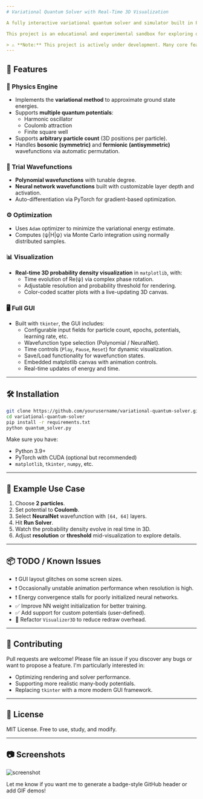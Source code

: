```yaml
---
# Variational Quantum Solver with Real-Time 3D Visualization

A fully interactive variational quantum solver and simulator built in Python — powered by PyTorch and featuring real-time 3D visualization via `matplotlib` + `tkinter`.

This project is an educational and experimental sandbox for exploring quantum mechanics using both analytical (polynomial) and neural network trial wavefunctions. It supports arbitrary particle count, potential selection, and symmetry handling (bosonic or fermionic), and it dynamically evolves and renders the probability density over time in 3D.

> ⚠️ **Note:** This project is actively under development. Many core features are incomplete and there are known bugs and optimizations I'm still working through. Feedback and contributions are welcome!
---
```


## 🚀 Features

### 🔬 Physics Engine

- Implements the **variational method** to approximate ground state energies.
- Supports **multiple quantum potentials**:
  - Harmonic oscillator
  - Coulomb attraction
  - Finite square well
- Supports **arbitrary particle count** (3D positions per particle).
- Handles **bosonic (symmetric)** and **fermionic (antisymmetric)** wavefunctions via automatic permutation.

### 🧠 Trial Wavefunctions

- **Polynomial wavefunctions** with tunable degree.
- **Neural network wavefunctions** built with customizable layer depth and activation.
- Auto-differentiation via PyTorch for gradient-based optimization.

### ⚙️ Optimization

- Uses `Adam` optimizer to minimize the variational energy estimate.
- Computes ⟨ψ|H|ψ⟩ via Monte Carlo integration using normally distributed samples.

### 📊 Visualization

- **Real-time 3D probability density visualization** in `matplotlib`, with:
  - Time evolution of Re(ψ) via complex phase rotation.
  - Adjustable resolution and probability threshold for rendering.
  - Color-coded scatter plots with a live-updating 3D canvas.

### 🖥️ Full GUI

- Built with `tkinter`, the GUI includes:
  - Configurable input fields for particle count, epochs, potentials, learning rate, etc.
  - Wavefunction type selection (Polynomial / NeuralNet).
  - Time controls (`Play`, `Pause`, `Reset`) for dynamic visualization.
  - Save/Load functionality for wavefunction states.
  - Embedded matplotlib canvas with animation controls.
  - Real-time updates of energy and time.

---

## 🛠️ Installation

```bash
git clone https://github.com/yourusername/variational-quantum-solver.git
cd variational-quantum-solver
pip install -r requirements.txt
python quantum_solver.py
```

Make sure you have:

- Python 3.9+
- PyTorch with CUDA (optional but recommended)
- `matplotlib`, `tkinter`, `numpy`, etc.

---

## 🧪 Example Use Case

1. Choose **2 particles**.
2. Set potential to **Coulomb**.
3. Select **NeuralNet** wavefunction with `[64, 64]` layers.
4. Hit **Run Solver**.
5. Watch the probability density evolve in real time in 3D.
6. Adjust **resolution** or **threshold** mid-visualization to explore details.

---

## 📦 TODO / Known Issues

- ❗ GUI layout glitches on some screen sizes.
- ❗ Occasionally unstable animation performance when resolution is high.
- ❗ Energy convergence stalls for poorly initialized neural networks.
- ✅ Improve NN weight initialization for better training.
- ✅ Add support for custom potentials (user-defined).
- 🔄 Refactor `Visualizer3D` to reduce redraw overhead.

---

## 🤝 Contributing

Pull requests are welcome! Please file an issue if you discover any bugs or want to propose a feature. I'm particularly interested in:

- Optimizing rendering and solver performance.
- Supporting more realistic many-body potentials.
- Replacing `tkinter` with a more modern GUI framework.

---

## 📜 License

MIT License. Free to use, study, and modify.

---

## 📷 Screenshots

![screenshot](https://github.com/user-attachments/assets/45cba7fc-2ab8-4600-9f16-f87b4f553cba)

Let me know if you want me to generate a badge-style GitHub header or add GIF demos!
